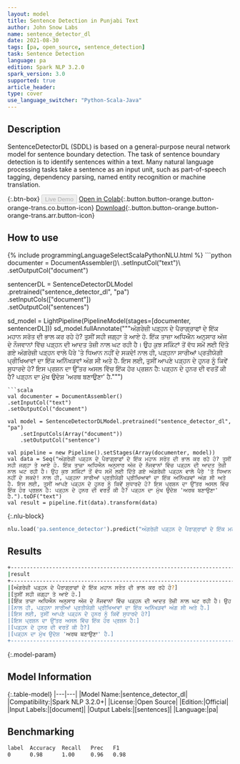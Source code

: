 ```yaml
---
layout: model
title: Sentence Detection in Punjabi Text
author: John Snow Labs
name: sentence_detector_dl
date: 2021-08-30
tags: [pa, open_source, sentence_detection]
task: Sentence Detection
language: pa
edition: Spark NLP 3.2.0
spark_version: 3.0
supported: true
article_header:
type: cover
use_language_switcher: "Python-Scala-Java"
---
```


## Description

SentenceDetectorDL (SDDL) is based on a general-purpose neural network model for sentence boundary detection. The task of sentence boundary detection is to identify sentences within a text. Many natural language processing tasks take a sentence as an input unit, such as part-of-speech tagging, dependency parsing, named entity recognition or machine translation.

{:.btn-box}
<button class="button button-orange" disabled>Live Demo</button>
[Open in Colab](https://colab.research.google.com/github/JohnSnowLabs/spark-nlp-workshop/blob/master/tutorials/Certification_Trainings/Public/9.SentenceDetectorDL.ipynb){:.button.button-orange.button-orange-trans.co.button-icon}
[Download](https://s3.amazonaws.com/auxdata.johnsnowlabs.com/public/models/sentence_detector_dl_pa_3.2.0_3.0_1630320087911.zip){:.button.button-orange.button-orange-trans.arr.button-icon}

## How to use



<div class="tabs-box" markdown="1">
{% include programmingLanguageSelectScalaPythonNLU.html %}
```python
documenter = DocumentAssembler()\
.setInputCol("text")\
.setOutputCol("document")

sentencerDL = SentenceDetectorDLModel\
.pretrained("sentence_detector_dl", "pa") \
.setInputCols(["document"]) \
.setOutputCol("sentences")

sd_model = LightPipeline(PipelineModel(stages=[documenter, sentencerDL]))
sd_model.fullAnnotate("""ਅੰਗਰੇਜ਼ੀ ਪੜ੍ਹਨ ਦੇ ਪੈਰਾਗ੍ਰਾਫਾਂ ਦੇ ਇੱਕ ਮਹਾਨ ਸਰੋਤ ਦੀ ਭਾਲ ਕਰ ਰਹੇ ਹੋ? ਤੁਸੀਂ ਸਹੀ ਜਗ੍ਹਾ ਤੇ ਆਏ ਹੋ. ਇੱਕ ਤਾਜ਼ਾ ਅਧਿਐਨ ਅਨੁਸਾਰ ਅੱਜ ਦੇ ਨੌਜਵਾਨਾਂ ਵਿੱਚ ਪੜ੍ਹਨ ਦੀ ਆਦਤ ਤੇਜ਼ੀ ਨਾਲ ਘਟ ਰਹੀ ਹੈ। ਉਹ ਕੁਝ ਸਕਿੰਟਾਂ ਤੋਂ ਵੱਧ ਸਮੇਂ ਲਈ ਦਿੱਤੇ ਗਏ ਅੰਗਰੇਜ਼ੀ ਪੜ੍ਹਨ ਵਾਲੇ ਪੈਰੇ 'ਤੇ ਧਿਆਨ ਨਹੀਂ ਦੇ ਸਕਦੇ! ਨਾਲ ਹੀ, ਪੜ੍ਹਨਾ ਸਾਰੀਆਂ ਪ੍ਰਤੀਯੋਗੀ ਪ੍ਰੀਖਿਆਵਾਂ ਦਾ ਇੱਕ ਅਨਿੱਖੜਵਾਂ ਅੰਗ ਸੀ ਅਤੇ ਹੈ. ਇਸ ਲਈ, ਤੁਸੀਂ ਆਪਣੇ ਪੜ੍ਹਨ ਦੇ ਹੁਨਰ ਨੂੰ ਕਿਵੇਂ ਸੁਧਾਰਦੇ ਹੋ? ਇਸ ਪ੍ਰਸ਼ਨ ਦਾ ਉੱਤਰ ਅਸਲ ਵਿੱਚ ਇੱਕ ਹੋਰ ਪ੍ਰਸ਼ਨ ਹੈ: ਪੜ੍ਹਨ ਦੇ ਹੁਨਰ ਦੀ ਵਰਤੋਂ ਕੀ ਹੈ? ਪੜ੍ਹਨ ਦਾ ਮੁੱਖ ਉਦੇਸ਼ 'ਅਰਥ ਬਣਾਉਣਾ' ਹੈ.""")


```
```scala
val documenter = DocumentAssembler()
.setInputCol("text")
.setOutputCol("document")

val model = SentenceDetectorDLModel.pretrained("sentence_detector_dl", "pa")
	.setInputCols(Array("document"))
	.setOutputCol("sentence")

val pipeline = new Pipeline().setStages(Array(documenter, model))
val data = Seq("ਅੰਗਰੇਜ਼ੀ ਪੜ੍ਹਨ ਦੇ ਪੈਰਾਗ੍ਰਾਫਾਂ ਦੇ ਇੱਕ ਮਹਾਨ ਸਰੋਤ ਦੀ ਭਾਲ ਕਰ ਰਹੇ ਹੋ? ਤੁਸੀਂ ਸਹੀ ਜਗ੍ਹਾ ਤੇ ਆਏ ਹੋ. ਇੱਕ ਤਾਜ਼ਾ ਅਧਿਐਨ ਅਨੁਸਾਰ ਅੱਜ ਦੇ ਨੌਜਵਾਨਾਂ ਵਿੱਚ ਪੜ੍ਹਨ ਦੀ ਆਦਤ ਤੇਜ਼ੀ ਨਾਲ ਘਟ ਰਹੀ ਹੈ। ਉਹ ਕੁਝ ਸਕਿੰਟਾਂ ਤੋਂ ਵੱਧ ਸਮੇਂ ਲਈ ਦਿੱਤੇ ਗਏ ਅੰਗਰੇਜ਼ੀ ਪੜ੍ਹਨ ਵਾਲੇ ਪੈਰੇ 'ਤੇ ਧਿਆਨ ਨਹੀਂ ਦੇ ਸਕਦੇ! ਨਾਲ ਹੀ, ਪੜ੍ਹਨਾ ਸਾਰੀਆਂ ਪ੍ਰਤੀਯੋਗੀ ਪ੍ਰੀਖਿਆਵਾਂ ਦਾ ਇੱਕ ਅਨਿੱਖੜਵਾਂ ਅੰਗ ਸੀ ਅਤੇ ਹੈ. ਇਸ ਲਈ, ਤੁਸੀਂ ਆਪਣੇ ਪੜ੍ਹਨ ਦੇ ਹੁਨਰ ਨੂੰ ਕਿਵੇਂ ਸੁਧਾਰਦੇ ਹੋ? ਇਸ ਪ੍ਰਸ਼ਨ ਦਾ ਉੱਤਰ ਅਸਲ ਵਿੱਚ ਇੱਕ ਹੋਰ ਪ੍ਰਸ਼ਨ ਹੈ: ਪੜ੍ਹਨ ਦੇ ਹੁਨਰ ਦੀ ਵਰਤੋਂ ਕੀ ਹੈ? ਪੜ੍ਹਨ ਦਾ ਮੁੱਖ ਉਦੇਸ਼ 'ਅਰਥ ਬਣਾਉਣਾ' ਹੈ.").toDF("text")
val result = pipeline.fit(data).transform(data)

```

{:.nlu-block}
```python
nlu.load('pa.sentence_detector').predict("ਅੰਗਰੇਜ਼ੀ ਪੜ੍ਹਨ ਦੇ ਪੈਰਾਗ੍ਰਾਫਾਂ ਦੇ ਇੱਕ ਮਹਾਨ ਸਰੋਤ ਦੀ ਭਾਲ ਕਰ ਰਹੇ ਹੋ? ਤੁਸੀਂ ਸਹੀ ਜਗ੍ਹਾ ਤੇ ਆਏ ਹੋ. ਇੱਕ ਤਾਜ਼ਾ ਅਧਿਐਨ ਅਨੁਸਾਰ ਅੱਜ ਦੇ ਨੌਜਵਾਨਾਂ ਵਿੱਚ ਪੜ੍ਹਨ ਦੀ ਆਦਤ ਤੇਜ਼ੀ ਨਾਲ ਘਟ ਰਹੀ ਹੈ। ਉਹ ਕੁਝ ਸਕਿੰਟਾਂ ਤੋਂ ਵੱਧ ਸਮੇਂ ਲਈ ਦਿੱਤੇ ਗਏ ਅੰਗਰੇਜ਼ੀ ਪੜ੍ਹਨ ਵਾਲੇ ਪੈਰੇ 'ਤੇ ਧਿਆਨ ਨਹੀਂ ਦੇ ਸਕਦੇ! ਨਾਲ ਹੀ, ਪੜ੍ਹਨਾ ਸਾਰੀਆਂ ਪ੍ਰਤੀਯੋਗੀ ਪ੍ਰੀਖਿਆਵਾਂ ਦਾ ਇੱਕ ਅਨਿੱਖੜਵਾਂ ਅੰਗ ਸੀ ਅਤੇ ਹੈ. ਇਸ ਲਈ, ਤੁਸੀਂ ਆਪਣੇ ਪੜ੍ਹਨ ਦੇ ਹੁਨਰ ਨੂੰ ਕਿਵੇਂ ਸੁਧਾਰਦੇ ਹੋ? ਇਸ ਪ੍ਰਸ਼ਨ ਦਾ ਉੱਤਰ ਅਸਲ ਵਿੱਚ ਇੱਕ ਹੋਰ ਪ੍ਰਸ਼ਨ ਹੈ: ਪੜ੍ਹਨ ਦੇ ਹੁਨਰ ਦੀ ਵਰਤੋਂ ਕੀ ਹੈ? ਪੜ੍ਹਨ ਦਾ ਮੁੱਖ ਉਦੇਸ਼ 'ਅਰਥ ਬਣਾਉਣਾ' ਹੈ.", output_level ='sentence')  
```
</div>

## Results

```bash
+-----------------------------------------------------------------------------------------------------------------------------------------------------------------------+
|result                                                                                                                                                                 |
+-----------------------------------------------------------------------------------------------------------------------------------------------------------------------+
|[ਅੰਗਰੇਜ਼ੀ ਪੜ੍ਹਨ ਦੇ ਪੈਰਾਗ੍ਰਾਫਾਂ ਦੇ ਇੱਕ ਮਹਾਨ ਸਰੋਤ ਦੀ ਭਾਲ ਕਰ ਰਹੇ ਹੋ?]                                                                                                     |
|[ਤੁਸੀਂ ਸਹੀ ਜਗ੍ਹਾ ਤੇ ਆਏ ਹੋ.]                                                                                                                                            |
|[ਇੱਕ ਤਾਜ਼ਾ ਅਧਿਐਨ ਅਨੁਸਾਰ ਅੱਜ ਦੇ ਨੌਜਵਾਨਾਂ ਵਿੱਚ ਪੜ੍ਹਨ ਦੀ ਆਦਤ ਤੇਜ਼ੀ ਨਾਲ ਘਟ ਰਹੀ ਹੈ। ਉਹ ਕੁਝ ਸਕਿੰਟਾਂ ਤੋਂ ਵੱਧ ਸਮੇਂ ਲਈ ਦਿੱਤੇ ਗਏ ਅੰਗਰੇਜ਼ੀ ਪੜ੍ਹਨ ਵਾਲੇ ਪੈਰੇ 'ਤੇ ਧਿਆਨ ਨਹੀਂ ਦੇ ਸਕਦੇ!]|
|[ਨਾਲ ਹੀ, ਪੜ੍ਹਨਾ ਸਾਰੀਆਂ ਪ੍ਰਤੀਯੋਗੀ ਪ੍ਰੀਖਿਆਵਾਂ ਦਾ ਇੱਕ ਅਨਿੱਖੜਵਾਂ ਅੰਗ ਸੀ ਅਤੇ ਹੈ.]                                                                                           |
|[ਇਸ ਲਈ, ਤੁਸੀਂ ਆਪਣੇ ਪੜ੍ਹਨ ਦੇ ਹੁਨਰ ਨੂੰ ਕਿਵੇਂ ਸੁਧਾਰਦੇ ਹੋ?]                                                                                                                |
|[ਇਸ ਪ੍ਰਸ਼ਨ ਦਾ ਉੱਤਰ ਅਸਲ ਵਿੱਚ ਇੱਕ ਹੋਰ ਪ੍ਰਸ਼ਨ ਹੈ:]                                                                                                                        |
|[ਪੜ੍ਹਨ ਦੇ ਹੁਨਰ ਦੀ ਵਰਤੋਂ ਕੀ ਹੈ?]                                                                                                                                        |
|[ਪੜ੍ਹਨ ਦਾ ਮੁੱਖ ਉਦੇਸ਼ 'ਅਰਥ ਬਣਾਉਣਾ' ਹੈ.]                                                                                                                                 |
+-----------------------------------------------------------------------------------------------------------------------------------------------------------------------+


```

{:.model-param}
## Model Information

{:.table-model}
|---|---|
|Model Name:|sentence_detector_dl|
|Compatibility:|Spark NLP 3.2.0+|
|License:|Open Source|
|Edition:|Official|
|Input Labels:|[document]|
|Output Labels:|[sentences]|
|Language:|pa|

## Benchmarking

```bash
label  Accuracy  Recall   Prec   F1  
0      0.98      1.00     0.96   0.98
```
